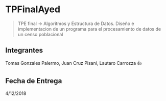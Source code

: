 # TPFinalAyed

>TPE final -> Algoritmos y Estructura de Datos.
Diseño e implementacion de un programa para el procesamiento de datos de un censo poblacional

## Integrantes
Tomas Gonzales Palermo, Juan Cruz Pisani, Lautaro Carrozza :+1:

## Fecha de Entrega
4/12/2018
